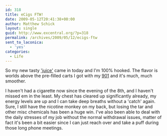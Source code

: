 ```yaml
---
id: 318
title: eCigs FTW!
date: 2009-05-12T20:41:38+00:00
author: Matthew Schick
layout: single
guid: http://www.excentral.org/?p=318
permalink: /archives/2009/05/12/ecigs-ftw
sent_to_laconica:
  - 'yes'
categories:
  - Life
---
```

So my new tasty <a href="http://www.johnsoncreeksmokejuice.com/product_p/0051.htm">'juice'</a> came in today and I'm 100% hooked.  The flavor is worlds above the pre-filled carts I got with my <a href="http://www.dietsmokes.com/products/DSE901b-%7B47%7D4075-Black-Starter-Kit.html">901</a> and it's much, much smoother.

I haven't had a cigarette now since the evening of the 8th, and I haven't missed em in the least.  My chest has cleared up significantly already, my energy levels are up and I can take deep breaths without a 'catch' again.  Sure, I still have the nicotine monkey on my back, but losing the tar and other misc chemicals has been a huge win.   I've also been able to deal with the daily stresses of my job without the normal withdrawal issues, matter of fact it's been a bit easier since I can just reach over and take a puff during those long phone meetings.